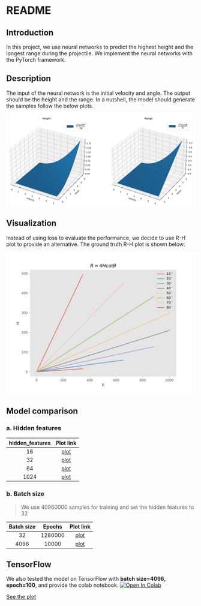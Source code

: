 # README

## Introduction
In this project, we use neural networks to predict the highest height and the longest range during the projectile. We implement the neural networks with the PyTorch framework.

## Description
The input of the neural network is the initial velocity and angle. The output should be the height and the range. In a nutshell, the model should generate the samples follow the below plots.
<center>
    <img alt="surface plot" src="plot/plot.svg"/>
</center>

## Visualization
Instead of using loss to evaluate the performance, we decide to use R-H plot to provide an alternative. The ground truth R-H plot is shown below:
<center>
    <img alt="R-H plot" src="plot/line.svg"/>
</center>

## Model comparison
### a. Hidden features
| hidden_features |          Plot link          |
|:---------------:|:---------------------------:|
|       16        |   [plot](plot/fea_16.pdf)   |
|       32        |   [plot](plot/fea_32.pdf)   |
|       64        |   [plot](plot/fea_64.pdf)   |
|      1024       |  [plot](plot/fea_1024.pdf)  |

### b. Batch size
> We use 40960000 samples for training and set the hidden features to 32

| Batch size |  Epochs   |          Plot link          |
|:----------:|:---------:|:---------------------------:|
|     32     |  1280000  |   [plot](plot/bs_32.pdf)    |
|    4096    |   10000   |   [plot](plot/fea_32.pdf)   |

## TensorFlow
We also tested the model on TensorFlow with **batch size=4096, epoch=100**, and provide the colab notebook.
[![Open In Colab](https://colab.research.google.com/assets/colab-badge.svg)](https://colab.research.google.com/drive/1ojsWMdbVOC7lH_nkeT1VBTkcvLRiB9Zj#scrollTo=5Sl6zYOuAzFG)

[See the plot](plot/ten_bs_4096.pdf)

